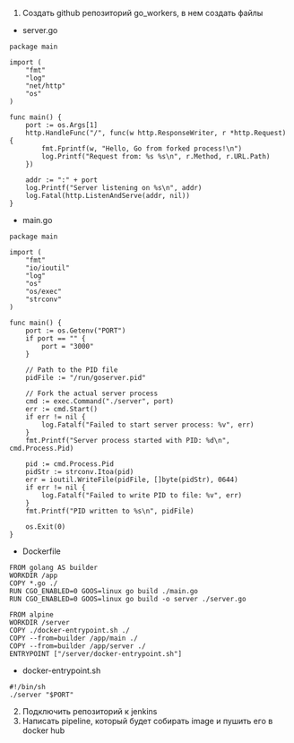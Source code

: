 1) Создать github репозиторий go_workers, в нем создать файлы
- server.go
```
package main

import (
	"fmt"
	"log"
	"net/http"
	"os"
)

func main() {
	port := os.Args[1] 
	http.HandleFunc("/", func(w http.ResponseWriter, r *http.Request) {
		fmt.Fprintf(w, "Hello, Go from forked process!\n")
		log.Printf("Request from: %s %s\n", r.Method, r.URL.Path)
	})

	addr := ":" + port
	log.Printf("Server listening on %s\n", addr)
	log.Fatal(http.ListenAndServe(addr, nil))
}
```
- main.go
```
package main

import (
	"fmt"
	"io/ioutil"
	"log"
	"os"
	"os/exec"
	"strconv"
)

func main() {
	port := os.Getenv("PORT")
	if port == "" {
		port = "3000"
	}

	// Path to the PID file
	pidFile := "/run/goserver.pid"

	// Fork the actual server process
	cmd := exec.Command("./server", port) 
	err := cmd.Start()
	if err != nil {
		log.Fatalf("Failed to start server process: %v", err)
	}
	fmt.Printf("Server process started with PID: %d\n", cmd.Process.Pid)

	pid := cmd.Process.Pid
	pidStr := strconv.Itoa(pid)
	err = ioutil.WriteFile(pidFile, []byte(pidStr), 0644)
	if err != nil {
		log.Fatalf("Failed to write PID to file: %v", err)
	}
	fmt.Printf("PID written to %s\n", pidFile)

	os.Exit(0)
}
```
- Dockerfile
```
FROM golang AS builder
WORKDIR /app
COPY *.go ./
RUN CGO_ENABLED=0 GOOS=linux go build ./main.go
RUN CGO_ENABLED=0 GOOS=linux go build -o server ./server.go

FROM alpine
WORKDIR /server
COPY ./docker-entrypoint.sh ./
COPY --from=builder /app/main ./
COPY --from=builder /app/server ./
ENTRYPOINT ["/server/docker-entrypoint.sh"]
```
- docker-entrypoint.sh
```
#!/bin/sh
./server "$PORT"
```
2) Подключить репозиторий к jenkins
3) Написать pipeline, который будет собирать image и пушить его в docker hub
